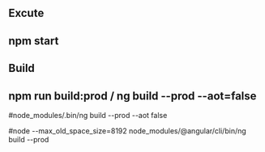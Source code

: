 ## Excute
## npm start

## Build
## npm run build:prod / ng build --prod --aot=false

#node_modules/.bin/ng build --prod --aot false

#node --max_old_space_size=8192 node_modules/@angular/cli/bin/ng build --prod
